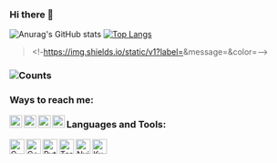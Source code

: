 ### Hi there 👋

<!--
**ABHINAV-ACHHA/ABHINAV-ACHHA** is a ✨ _special_ ✨ repository because its `README.md` (this file) appears on your GitHub profile.

Here are some ideas to get you started:

- 🔭 I’m currently working on ...
- 🌱 I’m currently learning ...
- 👯 I’m looking to collaborate on ...
- 🤔 I’m looking for help with ...
- 💬 Ask me about ...
- 📫 How to reach me: ...
- 😄 Pronouns: ...
- ⚡ Fun fact: ...
-->

![Anurag's GitHub stats](https://github-readme-stats.vercel.app/api?username=ABHINAV-ACHHA&count_private=true&theme=midnight-purple)
[![Top Langs](https://github-readme-stats.vercel.app/api/top-langs/?username=ABHINAV-ACHHA&langs_count=8)](https://github.com/ABHINAV-ACHHA/github-readme-stats)

> <!-https://img.shields.io/static/v1?label=<OS>&message=<LINUX>&color=<blueviolet>-->
### ![Counts](https://komarev.com/ghpvc/?username=ABHINAV-ACHHA&color=red&style=flat-square&label=Profile+Visits)

### Ways to reach me:
[<img align="left" alt="ABHINAV-ACHHA | Telegram" width="22px" src="https://i.imgur.com/6BBu5v3.png" />](https://www.telegram.me/ABH_i_NAV)
[<img align="left" alt="ABHINAV-ACHHA | Instagram" width="22px" src="https://i.imgur.com/zTSjHxi.png" />](https://www.instagram.com/_.abhi_nav.__)
[<img align="left" alt="ABHINAV-ACHHA | Twitter" width="22px" src="https://github.com/WaylonWalker/WaylonWalker/blob/main/icon/twitter.png" />](https://www.twitter.com/AbhinavAchha2)
[<img align="left" alt="ABHINAV-ACHHA | Linkedin" width="22px" src="https://github.com/WaylonWalker/WaylonWalker/blob/main/icon/linkedin.png" />](https://www.linkedin.com/in/abhinav-achha)

### Languages and Tools:
[<img align="left" alt="C" width="26px" src="https://cdn.jsdelivr.net/npm/simple-icons@3.10.0/icons/c.svg"/>](C)
[<img align="left" alt="C++" width="26px" src="https://cdn.jsdelivr.net/npm/simple-icons@3.10.0/icons/cplusplus.svg"/>](C++)
[<img align="left" alt="Python" width="26px" src="https://cdn.jsdelivr.net/npm/simple-icons@3.10.0/icons/python.svg"/>](Python)
[<img align="left" alt="Terminal" width="26px" src="https://www.google.com/imgres?imgurl=https%3A%2F%2Fraw.githubusercontent.com%2Falacritty%2Falacritty%2Fmaster%2Fextra%2Flogo%2Fcompat%2Falacritty-term%252Bscanlines.png&imgrefurl=https%3A%2F%2Fgithub.com%2Falacritty%2Falacritty&tbnid=sldzGoU7O5N-5M&vet=12ahUKEwiHx9ys9PzuAhWWVisKHSOjAHIQMygSegUIARDQAQ..i&docid=-II1pWzhwwBjxM&w=512&h=512&q=alacritty%20termnal%20image&client=ubuntu&ved=2ahUKEwiHx9ys9PzuAhWWVisKHSOjAHIQMygSegUIARDQAQ" />](Alacitty)
[<img align="left" alt="Nvim" width="26px" src="https://www.google.com/url?sa=i&url=https%3A%2F%2Fblog.hostonnet.com%2Fneovim&psig=AOvVaw2O-8oxITlOvb2UpCW4Tv0y&ust=1614063489480000&source=images&cd=vfe&ved=0CAIQjRxqFwoTCKDJ5cf1_O4CFQAAAAAdAAAAABAD"/>](Nvim)
[<img align="left" alt="Kubuntu" width="26px" src="https://www.google.com/url?sa=i&url=https%3A%2F%2Fstore.kde.org%2Fp%2F1102075%2F&psig=AOvVaw0Smt7ffBEtVyd-eituvUoG&ust=1614063667999000&source=images&cd=vfe&ved=0CAIQjRxqFwoTCOCB5PL1_O4CFQAAAAAdAAAAABAD"/>](Kubuntu)

<br /><br />

